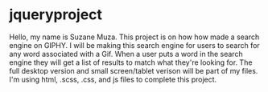 # jqueryproject
Hello, my name is Suzane Muza. This project is on how how made a search engine on GIPHY. I will be making this search engine for users to search for any word associated with a Gif. When a user puts a word in the search engine they will get a list of results to match what they're looking for. The full desktop version and small screen/tablet verison will be part of my files. I'm using html, .scss, .css, and js files to complete this project.
